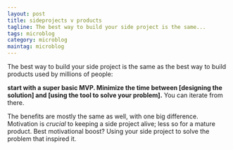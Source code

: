 ```yaml
---
layout: post
title: sideprojects v products
tagline: The best way to build your side project is the same...
tags: microblog
category: microblog
maintag: microblog
---
```

The best way to build your side project is the same as the best way to build products used by millions of people:

**start with a super basic MVP. Minimize the time between [designing the solution] and [using the tool to solve your problem].** You can iterate from there.

The benefits are mostly the same as well, with one big difference. Motivation is _crucial_ to keeping a side project alive; less so for a mature product. Best motivational boost? Using your side project to solve the problem that inspired it.
